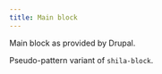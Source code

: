 ```yaml
---
title: Main block
---
```

Main block as provided by Drupal.

Pseudo-pattern variant of `shila-block`.
